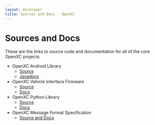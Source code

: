 ```yaml
---
layout: developer
title: Sources and Docs - OpenXC
---
```


<div class="page-header">
    <h1>Sources and Docs</h1>
</div>

These are the links to source code and documentation for all of the core OpenXC
projects.

* OpenXC Android Library
    * [Source](https://github.com/openxc/openxc-android)
    * [Javadocs](http://android.openxcplatform.com)
* OpenXC Vehicle Interface Firmware
    * [Source](https://github.com/openxc/vi-firmware)
    * [Docs](http://vi.openxcplatform.com)
* OpenXC Python Library
    * [Source](https://github.com/openxc/openxc-python)
    * [Docs](http://python.openxcplatform.com)
* OpenXC Message Format Specification
    * [Source and Docs](https://github.com/openxc/openxc-message-format)
